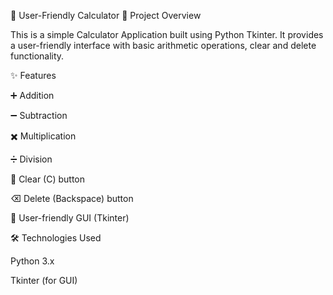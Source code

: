 🧮 User-Friendly Calculator
📌 Project Overview

This is a simple Calculator Application built using Python Tkinter.
It provides a user-friendly interface with basic arithmetic operations, clear and delete functionality.

✨ Features

➕ Addition

➖ Subtraction

✖️ Multiplication

➗ Division

🧹 Clear (C) button

⌫ Delete (Backspace) button

📱 User-friendly GUI (Tkinter)

🛠️ Technologies Used

Python 3.x

Tkinter (for GUI)
